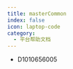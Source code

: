 ```yaml
---
title: masterCommon
index: false
icon: laptop-code
category:
  - 平台帮助文档
---
```

- D1010656005
<Catalog />
